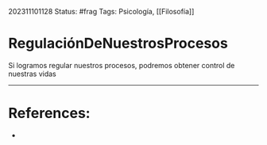 202311101128
Status: #frag
Tags: Psicología, [[Filosofía]]

# RegulaciónDeNuestrosProcesos

Si logramos regular nuestros procesos, podremos obtener control de nuestras vidas 

---
# References:
- 

